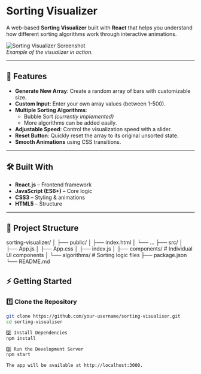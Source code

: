 # Sorting Visualizer

A web-based **Sorting Visualizer** built with **React** that helps you understand how different sorting algorithms work through interactive animations.

![Sorting Visualizer Screenshot]([./screenshot.png](https://github.com/user-attachments/assets/d3127386-8aa4-43be-9662-c752f0d47664))  
*Example of the visualizer in action.*

---

## 🚀 Features
- **Generate New Array**: Create a random array of bars with customizable size.
- **Custom Input**: Enter your own array values (between 1-500).
- **Multiple Sorting Algorithms**:
  - Bubble Sort *(currently implemented)*
  - More algorithms can be added easily.
- **Adjustable Speed**: Control the visualization speed with a slider.
- **Reset Button**: Quickly reset the array to its original unsorted state.
- **Smooth Animations** using CSS transitions.

---

## 🛠️ Built With
- **React.js** – Frontend framework
- **JavaScript (ES6+)** – Core logic
- **CSS3** – Styling & animations
- **HTML5** – Structure

---

## 📂 Project Structure
sorting-visualizer/
│
├── public/
│ ├── index.html
│ └── ...
├── src/
│ ├── App.js
│ ├── App.css
│ ├── index.js
│ ├── components/ # Individual UI components
│ └── algorithms/ # Sorting logic files
├── package.json
└── README.md

## ⚡ Getting Started

### 1️⃣ Clone the Repository
```bash
git clone https://github.com/your-username/sorting-visualiser.git
cd sorting-visualiser

2️⃣ Install Dependencies
npm install

3️⃣ Run the Development Server
npm start

The app will be available at http://localhost:3000.
